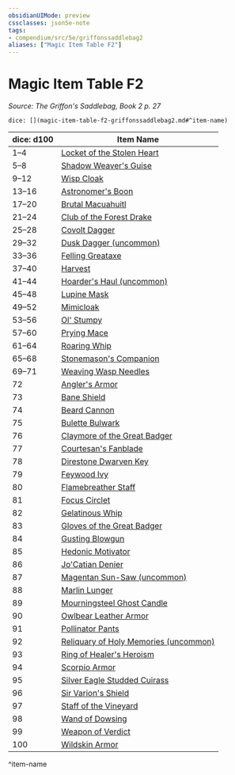 ```yaml
---
obsidianUIMode: preview
cssclasses: json5e-note
tags:
- compendium/src/5e/griffonssaddlebag2
aliases: ["Magic Item Table F2"]
---
```

# Magic Item Table F2
*Source: The Griffon's Saddlebag, Book 2 p. 27* 

`dice: [](magic-item-table-f2-griffonssaddlebag2.md#^item-name)`

| dice: d100 | Item Name |
|------------|-----------|
| 1–4 | [Locket of the Stolen Heart](compendium/items/locket-of-the-stolen-heart-griffonssaddlebag2.md) |
| 5–8 | [Shadow Weaver's Guise](compendium/items/shadow-weavers-guise-griffonssaddlebag2.md) |
| 9–12 | [Wisp Cloak](compendium/items/wisp-cloak-griffonssaddlebag2.md) |
| 13–16 | [Astronomer's Boon](compendium/items/astronomers-boon-griffonssaddlebag2.md) |
| 17–20 | [Brutal Macuahuitl](compendium/items/brutal-macuahuitl-griffonssaddlebag2.md) |
| 21–24 | [Club of the Forest Drake](compendium/items/club-of-the-forest-drake-griffonssaddlebag2.md) |
| 25–28 | [Covolt Dagger](compendium/items/covolt-dagger-griffonssaddlebag2.md) |
| 29–32 | [Dusk Dagger (uncommon)](compendium/items/dusk-dagger-uncommon-griffonssaddlebag2.md) |
| 33–36 | [Felling Greataxe](compendium/items/felling-greataxe-griffonssaddlebag2.md) |
| 37–40 | [Harvest](compendium/items/harvest-griffonssaddlebag2.md) |
| 41–44 | [Hoarder's Haul (uncommon)](compendium/items/hoarders-haul-uncommon-griffonssaddlebag2.md) |
| 45–48 | [Lupine Mask](compendium/items/lupine-mask-griffonssaddlebag2.md) |
| 49–52 | [Mimicloak](compendium/items/mimicloak-griffonssaddlebag2.md) |
| 53–56 | [Ol' Stumpy](compendium/items/ol-stumpy-griffonssaddlebag2.md) |
| 57–60 | [Prying Mace](compendium/items/prying-mace-griffonssaddlebag2.md) |
| 61–64 | [Roaring Whip](compendium/items/roaring-whip-griffonssaddlebag2.md) |
| 65–68 | [Stonemason's Companion](compendium/items/stonemasons-companion-griffonssaddlebag2.md) |
| 69–71 | [Weaving Wasp Needles](compendium/items/weaving-wasp-needles-griffonssaddlebag2.md) |
| 72 | [Angler's Armor](compendium/items/anglers-armor-griffonssaddlebag2.md) |
| 73 | [Bane Shield](compendium/items/bane-shield-griffonssaddlebag2.md) |
| 74 | [Beard Cannon](compendium/items/beard-cannon-griffonssaddlebag2.md) |
| 75 | [Bulette Bulwark](compendium/items/bulette-bulwark-griffonssaddlebag2.md) |
| 76 | [Claymore of the Great Badger](compendium/items/claymore-of-the-great-badger-griffonssaddlebag2.md) |
| 77 | [Courtesan's Fanblade](compendium/items/courtesans-fanblade-griffonssaddlebag2.md) |
| 78 | [Direstone Dwarven Key](compendium/items/direstone-dwarven-key-griffonssaddlebag2.md) |
| 79 | [Feywood Ivy](compendium/items/feywood-ivy-griffonssaddlebag2.md) |
| 80 | [Flamebreather Staff](compendium/items/flamebreather-staff-griffonssaddlebag2.md) |
| 81 | [Focus Circlet](compendium/items/focus-circlet-griffonssaddlebag2.md) |
| 82 | [Gelatinous Whip](compendium/items/gelatinous-whip-griffonssaddlebag2.md) |
| 83 | [Gloves of the Great Badger](compendium/items/gloves-of-the-great-badger-griffonssaddlebag2.md) |
| 84 | [Gusting Blowgun](compendium/items/gusting-blowgun-griffonssaddlebag2.md) |
| 85 | [Hedonic Motivator](compendium/items/hedonic-motivator-griffonssaddlebag2.md) |
| 86 | [Jo'Catian Denier](compendium/items/jocatian-denier-griffonssaddlebag2.md) |
| 87 | [Magentan Sun-Saw (uncommon)](compendium/items/magentan-sun-saw-uncommon-griffonssaddlebag2.md) |
| 88 | [Marlin Lunger](compendium/items/marlin-lunger-griffonssaddlebag2.md) |
| 89 | [Mourningsteel Ghost Candle](compendium/items/mourningsteel-ghost-candle-griffonssaddlebag2.md) |
| 90 | [Owlbear Leather Armor](compendium/items/owlbear-leather-armor-griffonssaddlebag2.md) |
| 91 | [Pollinator Pants](compendium/items/pollinator-pants-griffonssaddlebag2.md) |
| 92 | [Reliquary of Holy Memories (uncommon)](compendium/items/reliquary-of-holy-memories-uncommon-griffonssaddlebag2.md) |
| 93 | [Ring of Healer's Heroism](compendium/items/ring-of-healers-heroism-griffonssaddlebag2.md) |
| 94 | [Scorpio Armor](compendium/items/scorpio-armor-griffonssaddlebag2.md) |
| 95 | [Silver Eagle Studded Cuirass](compendium/items/silver-eagle-studded-cuirass-griffonssaddlebag2.md) |
| 96 | [Sir Varion's Shield](compendium/items/sir-varions-shield-griffonssaddlebag2.md) |
| 97 | [Staff of the Vineyard](compendium/items/staff-of-the-vineyard-griffonssaddlebag2.md) |
| 98 | [Wand of Dowsing](compendium/items/wand-of-dowsing-griffonssaddlebag2.md) |
| 99 | [Weapon of Verdict](compendium/items/weapon-of-verdict-griffonssaddlebag2.md) |
| 100 | [Wildskin Armor](compendium/items/wildskin-armor-griffonssaddlebag2.md) |
^item-name